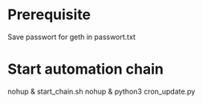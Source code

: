 # Prerequisite
Save passwort for geth in passwort.txt

# Start automation chain
nohup & start_chain.sh
nohup & python3 cron_update.py
